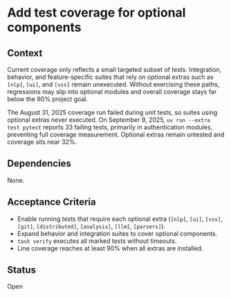 # Add test coverage for optional components

## Context
Current coverage only reflects a small targeted subset of tests.
Integration, behavior, and feature-specific suites that rely on optional
extras such as `[nlp]`, `[ui]`, and `[vss]` remain unexecuted. Without
exercising these paths, regressions may slip into optional modules and
overall coverage stays far below the 90% project goal.

The August 31, 2025 coverage run failed during unit tests, so suites using
optional extras never executed. On September 9, 2025, `uv run --extra test
pytest` reports 33 failing tests, primarily in authentication modules,
preventing full coverage measurement. Optional extras remain untested
and coverage sits near 32%.

## Dependencies
None.

## Acceptance Criteria
- Enable running tests that require each optional extra (`[nlp]`, `[ui]`,
  `[vss]`, `[git]`, `[distributed]`, `[analysis]`, `[llm]`, `[parsers]`).
- Expand behavior and integration suites to cover optional components.
- `task verify` executes all marked tests without timeouts.
- Line coverage reaches at least 90% when all extras are installed.

## Status
Open
